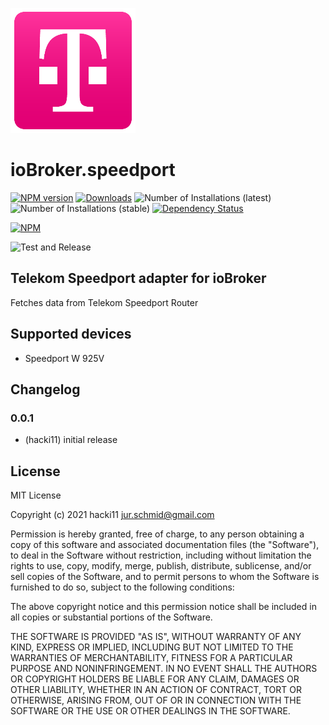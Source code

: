 ![Logo](admin/speedport.png)
# ioBroker.speedport

[![NPM version](https://img.shields.io/npm/v/iobroker.speedport.svg)](https://www.npmjs.com/package/iobroker.speedport)
[![Downloads](https://img.shields.io/npm/dm/iobroker.speedport.svg)](https://www.npmjs.com/package/iobroker.speedport)
![Number of Installations (latest)](https://iobroker.live/badges/speedport-installed.svg)
![Number of Installations (stable)](https://iobroker.live/badges/speedport-stable.svg)
[![Dependency Status](https://img.shields.io/david/hacki11/iobroker.speedport.svg)](https://david-dm.org/hacki11/iobroker.speedport)

[![NPM](https://nodei.co/npm/iobroker.speedport.png?downloads=true)](https://nodei.co/npm/iobroker.speedport/)

![Test and Release](https://github.com/hacki11/ioBroker.speedport/workflows/Test%20and%20Release/badge.svg)

## Telekom Speedport adapter for ioBroker

Fetches data from Telekom Speedport Router

## Supported devices
* Speedport W 925V

## Changelog

### 0.0.1
* (hacki11) initial release

## License
MIT License

Copyright (c) 2021 hacki11 <jur.schmid@gmail.com>

Permission is hereby granted, free of charge, to any person obtaining a copy
of this software and associated documentation files (the "Software"), to deal
in the Software without restriction, including without limitation the rights
to use, copy, modify, merge, publish, distribute, sublicense, and/or sell
copies of the Software, and to permit persons to whom the Software is
furnished to do so, subject to the following conditions:

The above copyright notice and this permission notice shall be included in all
copies or substantial portions of the Software.

THE SOFTWARE IS PROVIDED "AS IS", WITHOUT WARRANTY OF ANY KIND, EXPRESS OR
IMPLIED, INCLUDING BUT NOT LIMITED TO THE WARRANTIES OF MERCHANTABILITY,
FITNESS FOR A PARTICULAR PURPOSE AND NONINFRINGEMENT. IN NO EVENT SHALL THE
AUTHORS OR COPYRIGHT HOLDERS BE LIABLE FOR ANY CLAIM, DAMAGES OR OTHER
LIABILITY, WHETHER IN AN ACTION OF CONTRACT, TORT OR OTHERWISE, ARISING FROM,
OUT OF OR IN CONNECTION WITH THE SOFTWARE OR THE USE OR OTHER DEALINGS IN THE
SOFTWARE.